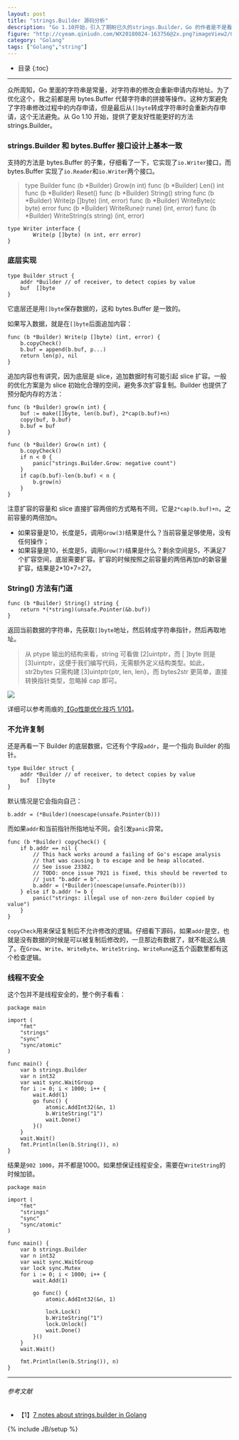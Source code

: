```yaml
---
layout: post
title: "strings.Builder 源码分析"
description: "Go 1.10开始，引入了期盼已久的strings.Builder，Go 的作者是不是看到雨痕大大的优化文章搞的这个呢？"
figure: "http://cyeam.qiniudn.com/WX20180824-163756@2x.png?imageView2/0/q/75|watermark/1/image/aHR0cDovL2N5ZWFtLnFpbml1ZG4uY29tL2JyeWNlLmpwZw==/dissolve/60/gravity/SouthEast/dx/10/dy/10|imageslim"
category: "Golang"
tags: ["Golang","string"]
---
```


* 目录
{:toc}
---

众所周知，Go 里面的字符串是常量，对字符串的修改会重新申请内存地址。为了优化这个，我之前都是用 bytes.Buffer 代替字符串的拼接等操作。这种方案避免了字符串修改过程中的内存申请，但是最后从`[]byte`转成字符串时会重新内存申请，这个无法避免。从 Go 1.10 开始，提供了更友好性能更好的方法 strings.Builder。

### strings.Builder 和 bytes.Buffer 接口设计上基本一致

支持的方法是 bytes.Buffer 的子集，仔细看了一下，它实现了`io.Writer`接口，而 bytes.Buffer 实现了`io.Reader`和`io.Writer`两个接口。

> type Builder
    func (b *Builder) Grow(n int)
    func (b *Builder) Len() int
    func (b *Builder) Reset()
    func (b *Builder) String() string
    func (b *Builder) Write(p []byte) (int, error)
    func (b *Builder) WriteByte(c byte) error
    func (b *Builder) WriteRune(r rune) (int, error)
    func (b *Builder) WriteString(s string) (int, error)

```
type Writer interface {
        Write(p []byte) (n int, err error)
}
```

### 底层实现

```
type Builder struct {
	addr *Builder // of receiver, to detect copies by value
	buf  []byte
}
```

它底层还是用`[]byte`保存数据的，这和 bytes.Buffer 是一致的。

如果写入数据，就是在`[]byte`后面追加内容：

```
func (b *Builder) Write(p []byte) (int, error) {
	b.copyCheck()
	b.buf = append(b.buf, p...)
	return len(p), nil
}
```

追加内容也有讲究，因为底层是 slice，追加数据时有可能引起 slice 扩容。一般的优化方案是为 slice 初始化合理的空间，避免多次扩容复制。Builder 也提供了预分配内存的方法：

```
func (b *Builder) grow(n int) {
	buf := make([]byte, len(b.buf), 2*cap(b.buf)+n)
	copy(buf, b.buf)
	b.buf = buf
}

func (b *Builder) Grow(n int) {
	b.copyCheck()
	if n < 0 {
		panic("strings.Builder.Grow: negative count")
	}
	if cap(b.buf)-len(b.buf) < n {
		b.grow(n)
	}
}
```

注意扩容的容量和 slice 直接扩容两倍的方式略有不同，它是`2*cap(b.buf)+n`，之前容量的两倍加n。

+ 如果容量是10，长度是5，调用`Grow(3)`结果是什么？当前容量足够使用，没有任何操作；
+ 如果容量是10，长度是5，调用`Grow(7)`结果是什么？剩余空间是5，不满足7个扩容空间，底层需要扩容。扩容的时候按照之前容量的两倍再加n的新容量扩容，结果是2*10+7=27。

### String() 方法有门道

```
func (b *Builder) String() string {
	return *(*string)(unsafe.Pointer(&b.buf))
}
```

返回当前数据的字符串，先获取`[]byte`地址，然后转成字符串指针，然后再取地址。

> 从 ptype 输出的结构来看，string 可看做 [2]uintptr，而 [ ]byte 则是 [3]uintptr，这便于我们编写代码，无需额外定义结构类型。如此，str2bytes 只需构建 [3]uintptr{ptr, len, len}，而 bytes2str 更简单，直接转换指针类型，忽略掉 cap 即可。

![](https://segmentfault.com/img/bVvaxk)

详细可以参考雨痕的[【Go性能优化技巧 1/10】](https://segmentfault.com/a/1190000005006351)。

### 不允许复制

还是再看一下 Builder 的底层数据，它还有个字段`addr`，是一个指向 Builder 的指针。

```
type Builder struct {
	addr *Builder // of receiver, to detect copies by value
	buf  []byte
}
```

默认情况是它会指向自己：

```
b.addr = (*Builder)(noescape(unsafe.Pointer(b)))
```

而如果`addr`和当前指针所指地址不同，会引发`panic`异常。

```
func (b *Builder) copyCheck() {
	if b.addr == nil {
		// This hack works around a failing of Go's escape analysis
		// that was causing b to escape and be heap allocated.
		// See issue 23382.
		// TODO: once issue 7921 is fixed, this should be reverted to
		// just "b.addr = b".
		b.addr = (*Builder)(noescape(unsafe.Pointer(b)))
	} else if b.addr != b {
		panic("strings: illegal use of non-zero Builder copied by value")
	}
}
```

`copyCheck`用来保证复制后不允许修改的逻辑。仔细看下源码，如果`addr`是空，也就是没有数据的时候是可以被复制后修改的，一旦那边有数据了，就不能这么搞了。在`Grow`、`Write`、`WriteByte`、`WriteString`、`WriteRune`这五个函数里都有这个检查逻辑。

### 线程不安全

这个包并不是线程安全的，整个例子看看：

```
package main

import (
	"fmt"
	"strings"
	"sync"
	"sync/atomic"
)

func main() {
	var b strings.Builder
	var n int32
	var wait sync.WaitGroup
	for i := 0; i < 1000; i++ {
		wait.Add(1)
		go func() {
			atomic.AddInt32(&n, 1)
			b.WriteString("1")
			wait.Done()
		}()
	}
	wait.Wait()
	fmt.Println(len(b.String()), n)
}
```

结果是`902 1000`，并不都是1000。如果想保证线程安全，需要在`WriteString`的时候加锁。

```
package main

import (
	"fmt"
	"strings"
	"sync"
	"sync/atomic"
)

func main() {
	var b strings.Builder
	var n int32
	var wait sync.WaitGroup
	var lock sync.Mutex
	for i := 0; i < 1000; i++ {
		wait.Add(1)

		go func() {
			atomic.AddInt32(&n, 1)

			lock.Lock()
			b.WriteString("1")
			lock.Unlock()
			wait.Done()
		}()
	}
	wait.Wait()

	fmt.Println(len(b.String()), n)
}
```

---

###### *参考文献*
+ 【1】[7 notes about strings.builder in Golang](https://medium.com/@thuc/8-notes-about-strings-builder-in-golang-65260daae6e9)



{% include JB/setup %}
